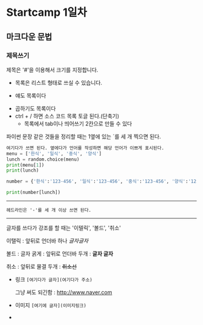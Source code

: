 # Startcamp 1일차

## 마크다운 문법

### 제목쓰기

제목은 '#'을 이용해서 크기를 지정합니다.

- 목록은 리스트 형태로 쓰실 수 있습니다. 

+ 얘도 목록이다

* 곱하기도 목록이다
* ctrl + / 하면 소스 코드 목록 토글 된다.(단축기)
  * 목록에서 tab이나 띄어쓰기 2칸으로 만들 수 있다

파이썬 문장 같은 것들을 정리할 때는 1옆에 있는 `를 세 개 찍으면 된다.

```python
여기다가 쓰면 된다. 옆에다가 언어를 작성하면 해당 언어가 이쁘게 표시된다.
menu = ['한식', '일식', '중식', '양식']
lunch = random.choice(menu)
print(menu[1])
print(lunch)

number = {'한식':'123-456', '일식':'123-456', '중식':'123-456', '양식':'123-456'}

print(number[lunch])
```

---

```
헤드라인은 '-'를 세 개 이상 쓰면 된다.
```

------



글자를 쓰다가 강조를 할 때는 '이텔릭', '볼드', '취소'

이탤릭 : 앞뒤로 언더바 하나 _글자글자_

볼드 : 글자 굵게 : 앞뒤로 언더바 두개 : __글자 글자__

취소 : 앞뒤로 물결 두개 : ~~취소선~~



- 링크
  ```[여기다가 글자](여기다가 주소)```

  그냥 써도 되긴함 : http://www.naver.com

- 이미지
  ```[여기에 글자](이미지링크)```

- 
